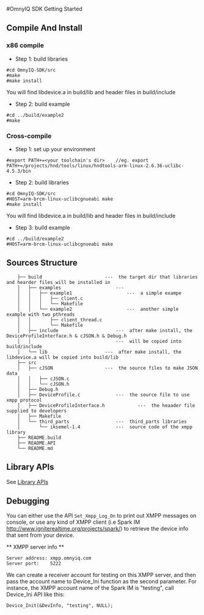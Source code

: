 #OmnyIQ SDK Getting Started

## Compile And Install
### x86 compile
* Step 1: build libraries

```
#cd OmnyIQ-SDK/src
#make
#make install
```
You will find libdevice.a in build/lib and header files in build/include

* Step 2: build example
```
#cd ../build/example2
#make
```
### Cross-compile
* Step 1: set up your environment
```			
#export PATH+=<your toolchain's dir>    //eg. export PATH+=/projects/hnd/tools/linux/hndtools-arm-linux-2.6.36-uclibc-4.5.3/bin
```
* Step 2: build libraries
```
#cd OmnyIQ-SDK/src
#HOST=arm-brcm-linux-uclibcgnueabi make
#make install
```
You will find libdevice.a in build/lib and header files in build/include

* Step 3: build example
```
#cd ../build/example2
#HOST=arm-brcm-linux-uclibcgnueabi make
```

## Sources Structure
```	.
	├── build						---  the target dir that libraries and hearder files will be installed in
	│   ├── examples					---  
	│   │   ├── example1					---  a simple exampe
	│   │   │   ├── client.c
	│   │   │   └── Makefile
	│   │   └── example2					---  another simple example with two pthreads
	│   │       ├── client_thread.c
	│   │       └── Makefile
	│   ├── include						---  after make install, the DeviceProfileInterface.h & cJSON.h & Debug.h 
	│   │						        ---  will be copied into build/include
	│   └── lib						---  after make install, the libdevice.a will be copied into build/lib
	├── src
	│	├── cJSON					---  the source files to make JSON data
	│	│   ├── cJSON.c
	│	│   └── cJSON.h
	│	├── Debug.h
	│	├── DeviceProfile.c				---  the source file to use xmpp protocol
	│	├── DeviceProfileInterface.h			---  the heaader file supplied to developers
	│	├── Makefile
	│	└── third_parts					---  third_parts libraries
	│	    └── iksemel-1.4				---  source code of the xmpp library
	├── README.build
	├── README.API
	└── README.md
```

## Library APIs
See [Library APIs](API.md)
	
	
## Debugging

You can either use the API `Set_Xmpp_Log_On` to print out XMPP messages on console, or use any kind of XMPP client (i.e Spark IM  http://www.igniterealtime.org/projects/spark/) to retrieve the device info that sent from	your device.
	
** XMPP server info **
```
Server address: xmpp.omnyiq.com
Server port:	5222
```	
We can create a receiver account for testing on this XMPP server, and then pass the account name to Device_Ini function as the second parameter. For instance, the XMPP account name of the Spark IM is "testing", call Device_Ini API like this:
```
Device_Init(&DevInfo, "testing", NULL);
```
